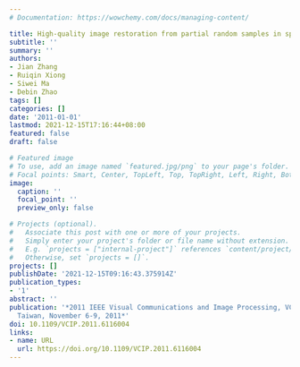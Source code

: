 ```yaml
---
# Documentation: https://wowchemy.com/docs/managing-content/

title: High-quality image restoration from partial random samples in spatial domain
subtitle: ''
summary: ''
authors:
- Jian Zhang
- Ruiqin Xiong
- Siwei Ma
- Debin Zhao
tags: []
categories: []
date: '2011-01-01'
lastmod: 2021-12-15T17:16:44+08:00
featured: false
draft: false

# Featured image
# To use, add an image named `featured.jpg/png` to your page's folder.
# Focal points: Smart, Center, TopLeft, Top, TopRight, Left, Right, BottomLeft, Bottom, BottomRight.
image:
  caption: ''
  focal_point: ''
  preview_only: false

# Projects (optional).
#   Associate this post with one or more of your projects.
#   Simply enter your project's folder or file name without extension.
#   E.g. `projects = ["internal-project"]` references `content/project/deep-learning/index.md`.
#   Otherwise, set `projects = []`.
projects: []
publishDate: '2021-12-15T09:16:43.375914Z'
publication_types:
- '1'
abstract: ''
publication: '*2011 IEEE Visual Communications and Image Processing, VCIP 2011, Tainan,
  Taiwan, November 6-9, 2011*'
doi: 10.1109/VCIP.2011.6116004
links:
- name: URL
  url: https://doi.org/10.1109/VCIP.2011.6116004
---
```

